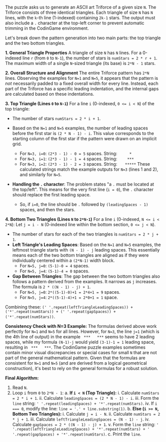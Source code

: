 The puzzle asks us to generate an ASCII art Triforce of a given size `N`. The Triforce consists of three identical triangles. Each triangle of size `N` has `N` lines, with the `k`-th line (1-indexed) containing `2k-1` stars. The output must also include a `.` character at the top-left corner to prevent automatic trimming in the CodinGame environment.

Let's break down the pattern generation into two main parts: the top triangle and the two bottom triangles.

**1. General Triangle Properties**
A triangle of size `N` has `N` lines.
For a 0-indexed line `r` (from `0` to `N-1`), the number of stars is `numStars = 2 * r + 1`.
The maximum width of a single `N`-sized triangle (its base) is `2*N - 1` stars.

**2. Overall Structure and Alignment**
The entire Triforce pattern has `2*N` lines.
Observing the examples for `N=1` and `N=5`, it appears that the pattern is *not* necessarily padded to a fixed overall width for every line. Instead, each part of the Triforce has a specific leading indentation, and the internal gaps are calculated based on these indentations.

**3. Top Triangle (Lines `0` to `N-1`)**
For a line `i` (0-indexed, `0 <= i < N`) of the top triangle:
*   The number of stars `numStars = 2 * i + 1`.
*   Based on the `N=1` and `N=5` examples, the number of leading spaces before the first star is `(2 * N - 1) - i`. This value corresponds to the starting column of the first star if the pattern were drawn on an implicit grid.
    *   For `N=3, i=0`: `(2*3 - 1) - 0 = 5` spaces. String: `     *`
    *   For `N=3, i=1`: `(2*3 - 1) - 1 = 4` spaces. String: `    ***`
    *   For `N=3, i=2`: `(2*3 - 1) - 2 = 3` spaces. String: `   *****`
These calculated strings match the example outputs for `N=3` (lines 1 and 2), and similarly for `N=5`.

*   **Handling the `.` character**: The problem states "a `.` must be located at the top/left". This means for the very first line (`i = 0`), the `.` character should replace the first leading space.
    *   So, if `i=0`, the line should be `.` followed by `(leadingSpaces - 1)` spaces, and then the stars.

**4. Bottom Two Triangles (Lines `N` to `2*N-1`)**
For a line `i` (0-indexed, `N <= i < 2*N`):
Let `j = i - N` (0-indexed line within the bottom section, `0 <= j < N`).
*   The number of stars for each of the two triangles is `numStars = 2 * j + 1`.
*   **Left Triangle's Leading Spaces**: Based on the `N=1` and `N=5` examples, the leftmost triangle starts with `(N - 1) - j` leading spaces. This essentially means each of the two bottom triangles are aligned as if they were individually centered within a `(2*N-1)` width block.
    *   For `N=5, j=0`: `(5-1)-0 = 4` spaces.
    *   For `N=5, j=4`: `(5-1)-4 = 0` spaces.
*   **Gap Between Triangles**: The gap between the two bottom triangles also follows a pattern derived from the examples. It narrows as `j` increases. The formula is `2 * ((N - 1) - j) + 1`.
    *   For `N=5, j=0`: `2*((5-1)-0)+1 = 2*4+1 = 9` spaces.
    *   For `N=5, j=4`: `2*((5-1)-4)+1 = 2*0+1 = 1` space.

Combining these: `(' '.repeat(leftTriangleLeadingSpaces)) + ('*'.repeat(numStars)) + (' '.repeat(gapSpaces)) + ('*'.repeat(numStars))`.

**Consistency Check with N=3 Example:**
The formulas derived above work perfectly for `N=1` and `N=5` for all lines. However, for `N=3`, the line `j=1` (which is the 4th line of output) in the example ` ***   ***` seems to have 2 leading spaces, while my formula `(N-1)-j` would yield `(3-1)-1 = 1` leading space, resulting in ` ***   ***`. The CodinGame puzzle examples sometimes contain minor visual discrepancies or special cases for small `N` that are not part of the general mathematical pattern. Given that the formulas are consistent for `N=1` and `N=5` (and are derived from a logical geometrical construction), it's best to rely on the general formulas for a robust solution.

**Final Algorithm:**
1.  Read `N`.
2.  Loop `i` from `0` to `2*N - 1`:
    a.  **If `i < N` (Top Triangle):**
        i.  Calculate `numStars = 2 * i + 1`.
        ii. Calculate `leadingSpaces = (2 * N - 1) - i`.
        iii. Form the `line` string: `' '.repeat(leadingSpaces) + '*'.repeat(numStars)`.
        iv. If `i === 0`, modify the line: `line = '.' + line.substring(1)`.
    b.  **Else (`i >= N`, Bottom Two Triangles):**
        i.  Calculate `j = i - N`.
        ii. Calculate `numStars = 2 * j + 1`.
        iii. Calculate `leftTriangleLeadingSpaces = (N - 1) - j`.
        iv. Calculate `gapSpaces = 2 * ((N - 1) - j) + 1`.
        v.  Form the `line` string: `' '.repeat(leftTriangleLeadingSpaces) + '*'.repeat(numStars) + ' '.repeat(gapSpaces) + '*'.repeat(numStars)`.
    c.  Print the `line`.